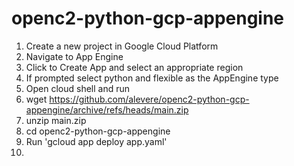 # openc2-python-gcp-appengine

1. Create a new project in Google Cloud Platform
2. Navigate to App Engine
3. Click to Create App and select an appropriate region
4. If prompted select python and flexible as the AppEngine type
5. Open cloud shell and run
7. wget https://github.com/alevere/openc2-python-gcp-appengine/archive/refs/heads/main.zip
8. unzip main.zip
9. cd openc2-python-gcp-appengine
10. Run 'gcloud app deploy app.yaml'
11. 
